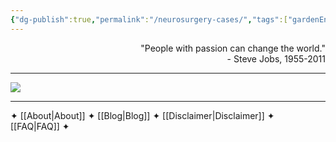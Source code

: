 ```yaml
---
{"dg-publish":true,"permalink":"/neurosurgery-cases/","tags":["gardenEntry"],"created":"2023-05-27T13:58:35.000-07:00","updated":"2023-10-17T22:14:06.796-07:00"}
---
```


<div align="right">
"People with passion can change the world."<br>
- Steve Jobs, 1955-2011
</div>

---

![](https://i.imgur.com/ycHgLnM.png)

---

✦  [[About\|About]]  ✦  [[Blog\|Blog]]  ✦  [[Disclaimer\|Disclaimer]]  ✦  [[FAQ\|FAQ]]  ✦